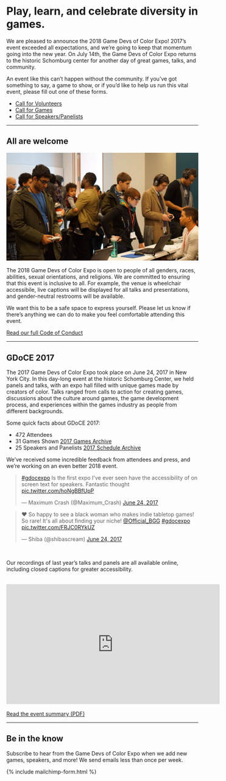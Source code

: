 # Play, learn, and celebrate diversity in games.

We are pleased to announce the 2018 Game Devs of Color Expo! 2017’s event exceeded all expectations, and we’re going to keep that momentum going into the new year. On July 14th, the Game Devs of Color Expo returns to the historic Schomburg center for another day of great games, talks, and community. 

An event like this can’t happen without the community. If you’ve got something to say, a game to show, or if you’d like to help us run this vital event, please fill out one of these forms. 


* [Call for Volunteers ](https://goo.gl/forms/tKKnHHnwU5jOqz7A2)
* [Call for Games](https://goo.gl/forms/bXugknRWMfNhnMyj2)
* [Call for Speakers/Panelists](https://goo.gl/forms/TpPKIbplPRHlC9ar1)

----

## All are welcome

![](/assets/images/photos/2016/05.jpg)

The 2018 Game Devs of Color Expo is open to people of all genders, races, abilities, sexual orientations, and religions. We are committed to ensuring that this event is inclusive to all. For example, the venue is wheelchair accessibile, live captions will be displayed for all talks and presentations, and gender-neutral restrooms will be available.

We want this to be a safe space to express yourself. Please let us know if there’s anything we can do to make you feel comfortable attending this event.

[Read our full Code of Conduct](/codeofconduct)

----

## GDoCE 2017
The 2017 Game Devs of Color Expo took place on June 24, 2017 in New York City. In this day-long event at the historic Schomburg Center, we held panels and talks, with an expo hall filled with unique games made by creators of color. Talks ranged from calls to action for creating games, discussions about the culture around games, the game development process, and experiences within the games industry as people from different backgrounds. 

Some quick facts about GDoCE 2017:
* 472 Attendees
* 31 Games Shown [2017 Games Archive](/archive/2017/games)
* 25 Speakers and Panelists [2017 Schedule Archive](/archive/2017/schedule)

We’ve received some incredible feedback from attendees and press, and we’re working on an even better 2018 event.

<blockquote class="twitter-tweet" data-lang="en"><p lang="en" dir="ltr"><a href="https://twitter.com/hashtag/gdocexpo?src=hash&amp;ref_src=twsrc%5Etfw">#gdocexpo</a> Is the first expo I&#39;ve ever seen have the accessibility of on screen text for speakers. Fantastic thought <a href="https://t.co/hoNgBBfUpP">pic.twitter.com/hoNgBBfUpP</a></p>&mdash; Maximum Crash (@Maximum_Crash) <a href="https://twitter.com/Maximum_Crash/status/878636725274333185?ref_src=twsrc%5Etfw">June 24, 2017</a></blockquote>
<script async src="https://platform.twitter.com/widgets.js" charset="utf-8"></script>


<blockquote class="twitter-tweet" data-lang="en"><p lang="en" dir="ltr">❤️ So happy to see a black woman who makes indie tabletop games! So rare! It&#39;s all about finding your niche! <a href="https://twitter.com/Official_BGG?ref_src=twsrc%5Etfw">@Official_BGG</a> <a href="https://twitter.com/hashtag/gdocexpo?src=hash&amp;ref_src=twsrc%5Etfw">#gdocexpo</a> <a href="https://t.co/FRJC0RYkUZ">pic.twitter.com/FRJC0RYkUZ</a></p>&mdash; Shiba (@shibascream) <a href="https://twitter.com/shibascream/status/878679437356695552?ref_src=twsrc%5Etfw">June 24, 2017</a></blockquote>
<script async src="https://platform.twitter.com/widgets.js" charset="utf-8"></script>
<br/>

Our recordings of last year’s talks and panels are all available online, including closed captions for greater accessibility.
<br/>
<br/>



<iframe width="560" height="315" src="https://www.youtube-nocookie.com/embed/dYa6iu2m7vo?rel=0" frameborder="0" allow="autoplay; encrypted-media" allowfullscreen></iframe>


<a href="https://drive.google.com/open?id=0B_3R82cXHe5BMnljMlRMb2xRbzg" class="btn">Read the event summary (PDF)</a>

----

## Be in the know

Subscribe to hear from the Game Devs of Color Expo when we add new games, speakers, and more! We send emails less than once per week.

{% include mailchimp-form.html %}